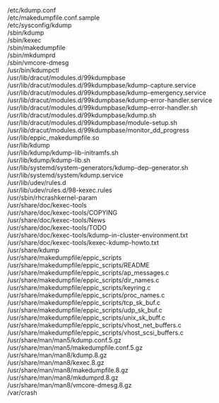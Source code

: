 /etc/kdump.conf  
/etc/makedumpfile.conf.sample  
/etc/sysconfig/kdump  
/sbin/kdump  
/sbin/kexec  
/sbin/makedumpfile  
/sbin/mkdumprd  
/sbin/vmcore-dmesg  
/usr/bin/kdumpctl  
/usr/lib/dracut/modules.d/99kdumpbase  
/usr/lib/dracut/modules.d/99kdumpbase/kdump-capture.service  
/usr/lib/dracut/modules.d/99kdumpbase/kdump-emergency.service  
/usr/lib/dracut/modules.d/99kdumpbase/kdump-error-handler.service  
/usr/lib/dracut/modules.d/99kdumpbase/kdump-error-handler.sh  
/usr/lib/dracut/modules.d/99kdumpbase/kdump.sh  
/usr/lib/dracut/modules.d/99kdumpbase/module-setup.sh  
/usr/lib/dracut/modules.d/99kdumpbase/monitor\_dd\_progress  
/usr/lib/eppic\_makedumpfile.so  
/usr/lib/kdump  
/usr/lib/kdump/kdump-lib-initramfs.sh  
/usr/lib/kdump/kdump-lib.sh  
/usr/lib/systemd/system-generators/kdump-dep-generator.sh  
/usr/lib/systemd/system/kdump.service  
/usr/lib/udev/rules.d  
/usr/lib/udev/rules.d/98-kexec.rules  
/usr/sbin/rhcrashkernel-param  
/usr/share/doc/kexec-tools  
/usr/share/doc/kexec-tools/COPYING  
/usr/share/doc/kexec-tools/News  
/usr/share/doc/kexec-tools/TODO  
/usr/share/doc/kexec-tools/kdump-in-cluster-environment.txt  
/usr/share/doc/kexec-tools/kexec-kdump-howto.txt  
/usr/share/kdump  
/usr/share/makedumpfile/eppic\_scripts  
/usr/share/makedumpfile/eppic\_scripts/README  
/usr/share/makedumpfile/eppic\_scripts/ap\_messages.c  
/usr/share/makedumpfile/eppic\_scripts/dir\_names.c  
/usr/share/makedumpfile/eppic\_scripts/keyring.c  
/usr/share/makedumpfile/eppic\_scripts/proc\_names.c  
/usr/share/makedumpfile/eppic\_scripts/tcp\_sk\_buf.c  
/usr/share/makedumpfile/eppic\_scripts/udp\_sk\_buf.c  
/usr/share/makedumpfile/eppic\_scripts/unix\_sk\_buff.c  
/usr/share/makedumpfile/eppic\_scripts/vhost\_net\_buffers.c  
/usr/share/makedumpfile/eppic\_scripts/vhost\_scsi\_buffers.c  
/usr/share/man/man5/kdump.conf.5.gz  
/usr/share/man/man5/makedumpfile.conf.5.gz  
/usr/share/man/man8/kdump.8.gz  
/usr/share/man/man8/kexec.8.gz  
/usr/share/man/man8/makedumpfile.8.gz  
/usr/share/man/man8/mkdumprd.8.gz  
/usr/share/man/man8/vmcore-dmesg.8.gz  
/var/crash  
